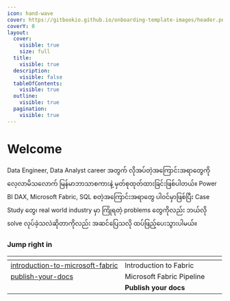 ```yaml
---
icon: hand-wave
cover: https://gitbookio.github.io/onboarding-template-images/header.png
coverY: 0
layout:
  cover:
    visible: true
    size: full
  title:
    visible: true
  description:
    visible: false
  tableOfContents:
    visible: true
  outline:
    visible: true
  pagination:
    visible: true
---
```


# Welcome

Data Engineer, Data Analyst career အတွက် လိုအပ်တဲ့အကြောင်းအရာတွေကို လေ့လာမိသလောက် မြန်မာဘာသာစကားနဲ့ မှတ်စုထုတ်ထားခြင်းဖြစ်ပါတယ်။ Power BI DAX, Microsoft Fabric, SQL စတဲ့အကြောင်းအရာတွေ ပါဝင်မှာဖြစ်ပြီး Case Study တွေ၊ real world industry မှာ ကြုံရတဲ့ problems တွေကိုလည်း ဘယ်လို solve လုပ်ခဲ့သလဲဆိုတာကိုလည်း အဆင်ပြေသလို ထပ်ဖြည့်ပေးသွားပါမယ်။

### Jump right in

<table data-view="cards"><thead><tr><th data-type="content-ref"></th><th></th><th data-hidden data-card-cover data-type="files"></th><th data-hidden></th></tr></thead><tbody><tr><td><a href="introduction-to-microsoft-fabric/">introduction-to-microsoft-fabric</a></td><td>Introduction to Fabric</td><td></td><td></td></tr><tr><td><a href="publish-your-docs/">publish-your-docs</a></td><td>Microsoft Fabric Pipeline</td><td></td><td></td></tr><tr><td></td><td><strong>Publish your docs</strong></td><td></td><td></td></tr></tbody></table>
